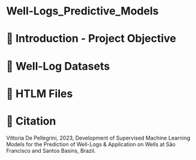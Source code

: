 # Well-Logs_Predictive_Models

# 📌 Introduction - Project Objective   

# 📌 Well-Log Datasets  

# 📌 HTLM Files

# 📌 Citation 
Vittoria De Pellegrini, 2023, Development of Supervised Machine Learning Models for the Prediction of Well-Logs & Application on Wells at São Francisco and Santos Basins, Brazil. 
